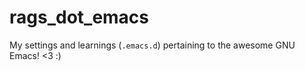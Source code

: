 # rags_dot_emacs
My settings and learnings (`.emacs.d`) pertaining to the awesome GNU Emacs! &lt;3 :)

